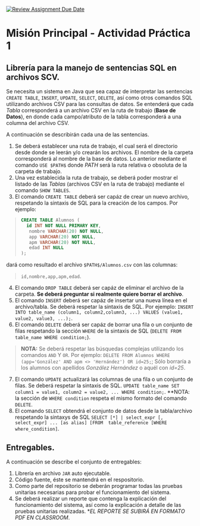 [![Review Assignment Due Date](https://classroom.github.com/assets/deadline-readme-button-24ddc0f5d75046c5622901739e7c5dd533143b0c8e959d652212380cedb1ea36.svg)](https://classroom.github.com/a/trBDTw5u)
# Misión Principal - Actividad Práctica 1

## Librería para la manejo de sentencias SQL en archivos SCV.

Se necesita un sistema en Java que sea capaz de interpretar las sentencias `CREATE TABLE`, `INSERT`, `UPDATE`, `SELECT`, `DELETE`, así como otros comandos SQL utilizando archivos CSV para las consultas de datos. Se entenderá que cada *Tabla* corresponderá a un archivo CSV en la ruta de trabajo (**Base de Datos**), en donde cada campo/atributo de la tabla corresponderá a una columna del archivo CSV.


A continuación se describirán cada una de las sentencias.


  1. Se deberá establecer una ruta de trabajo, el cual será el directorio desde donde se leerán y/o crearán los archivos. El nombre de la carpeta corresponderá al nombre de la base de datos. Lo anterior mediante el comando `USE $PATH$` donde *$PATH$* será la ruta relativa o obsoluta de la carpeta de trabajo.
  2. Una vez establecida la ruta de trabajo, se deberá poder mostrar el listado de las *Tablas* (archivos CSV en la ruta de trabajo) mediante el comando `SHOW TABLES`.
  3. El comando `CREATE TABLE` deberá ser capáz de crear un nuevo archivo, respetando la sintaxis de SQL para la creación de los campos. Por ejemplo:
  >```sql
  > CREATE TABLE Alumnos (
  >   id INT NOT NULL PRIMARY KEY,
  >    nombre VARCHAR(20) NOT NULL,
  >    app VARCHAR(20) NOT NULL,
  >    apm VARCHAR(20) NOT NULL,
  >    edad INT NULL
  >);
  >```
  dará como resultado el archivo `$PATH$/Alumnos.csv` con las columnas:
  > `id,nombre,app,apm,edad`.

  4. El comando `DROP TABLE` deberá ser capáz de eliminar el archivo de la carpeta. **Se deberá preguntar si realmente quiere borrar el archivo**.
  5. El comando `INSERT` deberá ser capáz de insertar una nueva línea en el archivo/tabla. Se deberá respetar la sintaxis de SQL. Por ejemplo: `INSERT INTO table_name (column1, column2,column3, ...) VALUES (value1, value2, value3, ...);`.
  6. El comando `DELETE` deberá ser capáz de borrar una fila o un conjunto de filas respetando la sección `WHERE` de la sintaxis de SQL (`DELETE FROM table_name WHERE condition;`). 
  > **NOTA:**
  > Se deberá respetar las búsquedas complejas utilizando los comandos `AND` Y `OR`. Por ejemplo: `DELETE FROM Alumnos WHERE (app='González' AND apm <> 'Hernández') OR id=25;`; Sólo borraría a los alumnos con apellidos *González Hernández* o aquél con *id=25*. 

  7. El comando `UPDATE` actualizará las columnas de una fila o un conjunto de filas. Se deberá respetar la sintaxis de SQL. `UPDATE table_name SET column1 = value1, column2 = value2, ... WHERE condition;`. **NOTA: la sección de `WHERE condition` respeta el mismo formato del comando `DELETE`.
  8. El comando `SELECT` obtendrá el conjunto de datos desde la tabla/archivo respetando la sintaxys de SQL `SELECT [*] | select_expr [, select_expr] ... [as alias] [FROM  table_reference [WHERE where_condition]`.


## Entregables.

A continuación se describe el conjunto de entregables:

  1. Librería en archivo `JAR` auto ejecutable.
  2. Código fuente, éste se mantendrá en el respositorio.
  3. Como parte del repositorio se deberán programar todas las pruebas unitarias necesarias para probar el funcionamiento del sistema.
  4. Se deberá realizar un reporte que contenga la explicación del funcionamiento del sistema, así como la explicación a detalle de las pruebas unitarias realizadas. **EL REPORTE SE SUBIRÁ EN FORMATO PDF EN CLASSROOM*.

